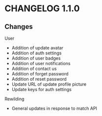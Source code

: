 # CHANGELOG 1.1.0
## Changes
User 
- Addition of update avatar
- Addition of auth settings
- Addition of user badges
- Addition of user notifications
- Addition of contact us
- Addition of forget password
- Addition of reset password
- Update URL of update profile picture
- Update keys for auth settings

Rewilding
- General updates in response to match API